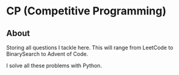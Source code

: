 # CP (Competitive Programming)

## About

Storing all questions I tackle here. This will range from LeetCode to BinarySearch to Advent of Code.

I solve all these problems with Python.